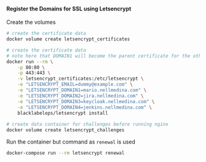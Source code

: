 
#### Register the Domains for SSL using Letsencrypt

Create the volumes
``` bash
# create the certificate data
docker volume create letsencrypt_certificates

# create the certificate data
# note here that DOMAIN1 will become the parent certificate for the other domains therefore points ALL certificate files to DOMAIN1 certificates.
docker run --rm \
    -p 80:80 \
    -p 443:443 \
    -v letsencrypt_certificates:/etc/letsencrypt \
    -e "LETSENCRYPT_EMAIL=dummy@example.com" \
    -e "LETSENCRYPT_DOMAIN1=mario.nellmedina.com" \
    -e "LETSENCRYPT_DOMAIN2=jira.nellmedina.com" \
    -e "LETSENCRYPT_DOMAIN3=keycloak.nellmedina.com" \
    -e "LETSENCRYPT_DOMAIN4=jenkins.nellmedina.com" \
    blacklabelops/letsencrypt install
    
# create data container for challenges before running nginx
docker volume create letsencrypt_challenges
```

Run the container but command as `renewal` is used
``` bash
docker-compose run --rm letsencrypt renewal
```